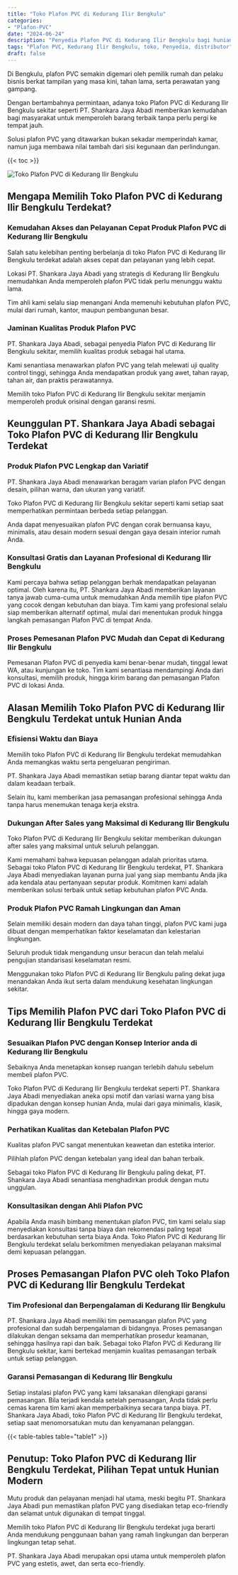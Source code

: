 ```yaml
---
title: "Toko Plafon PVC di Kedurang Ilir Bengkulu"
categories: 
- "Plafon-PVC"
date: "2024-06-24"
description: "Penyedia Plafon PVC di Kedurang Ilir Bengkulu bagi hunian, office, serta gerai. Plafon berkualitas, variasi motif, pilihan warna modern, dengan jasa pemasangan oleh tim profesional dan garansi resmi!|Jasa penyediaan Plafon PVC di Kedurang Ilir Bengkulu bagi kebutuhan tempat tinggal, office, maupun ritel, beserta produk terbaik dan penempatan oleh teknisi berpengalaman serta garansi resmi.|Solusi Plafon PVC di Kedurang Ilir Bengkulu yang andal untuk rumah, office, serta gerai, dengan produk unggulan dan pemasangan oleh tim ahli dan jaminan resmi.|Penjualan Plafon PVC di Kedurang Ilir Bengkulu untuk tempat tinggal, perkantoran, serta toko, beserta material unggulan dan penempatan dikerjakan oleh tim profesional, dilengkapi beserta garansi resmi.}"
tags: "Plafon PVC, Kedurang Ilir Bengkulu, toko, Penyedia, distributor"
draft: false
---
```


Di Bengkulu, plafon PVC semakin digemari oleh pemilik rumah dan pelaku bisnis berkat tampilan yang masa kini, tahan lama, serta perawatan yang gampang.

Dengan bertambahnya permintaan, adanya toko Plafon PVC di Kedurang Ilir Bengkulu sekitar seperti PT. Shankara Jaya Abadi memberikan kemudahan bagi masyarakat untuk memperoleh barang terbaik tanpa perlu pergi ke tempat jauh.

Solusi plafon PVC yang ditawarkan bukan sekadar memperindah kamar, namun juga membawa nilai tambah dari sisi kegunaan dan perlindungan.

{{< toc >}}

![Toko Plafon PVC di Kedurang Ilir Bengkulu](/images/Plafon-PVC/Toko-Plafon-PVC-di-Kedurang-Ilir-Bengkulu.png)


## Mengapa Memilih Toko Plafon PVC di Kedurang Ilir Bengkulu Terdekat?

### Kemudahan Akses dan Pelayanan Cepat Produk Plafon PVC di Kedurang Ilir Bengkulu

Salah satu kelebihan penting berbelanja di toko Plafon PVC di Kedurang Ilir Bengkulu terdekat adalah akses cepat dan pelayanan yang lebih cepat.

Lokasi PT. Shankara Jaya Abadi yang strategis di Kedurang Ilir Bengkulu memudahkan Anda memperoleh plafon PVC tidak perlu menunggu waktu lama.

Tim ahli kami selalu siap menangani Anda memenuhi kebutuhan plafon PVC, mulai dari rumah, kantor, maupun pembangunan besar.

### Jaminan Kualitas Produk Plafon PVC

PT. Shankara Jaya Abadi, sebagai penyedia Plafon PVC di Kedurang Ilir Bengkulu sekitar, memilih kualitas produk sebagai hal utama.

Kami senantiasa menawarkan plafon PVC yang telah melewati uji quality control tinggi, sehingga Anda mendapatkan produk yang awet, tahan rayap, tahan air, dan praktis perawatannya.

Memilih toko Plafon PVC di Kedurang Ilir Bengkulu sekitar menjamin memperoleh produk orisinal dengan garansi resmi.

## Keunggulan PT. Shankara Jaya Abadi sebagai Toko Plafon PVC di Kedurang Ilir Bengkulu Terdekat

### Produk Plafon PVC Lengkap dan Variatif

PT. Shankara Jaya Abadi menawarkan beragam varian plafon PVC dengan desain, pilihan warna, dan ukuran yang variatif.

Toko Plafon PVC di Kedurang Ilir Bengkulu sekitar seperti kami setiap saat memperhatikan permintaan berbeda setiap pelanggan.

Anda dapat menyesuaikan plafon PVC dengan corak bernuansa kayu, minimalis, atau desain modern sesuai dengan gaya desain interior rumah Anda.

### Konsultasi Gratis dan Layanan Profesional di Kedurang Ilir Bengkulu

Kami percaya bahwa setiap pelanggan berhak mendapatkan pelayanan optimal. Oleh karena itu, PT. Shankara Jaya Abadi memberikan layanan tanya jawab cuma-cuma untuk memudahkan Anda memilih tipe plafon PVC yang cocok dengan kebutuhan dan biaya. Tim kami yang profesional selalu siap memberikan alternatif optimal, mulai dari menentukan produk hingga langkah pemasangan Plafon PVC di tempat Anda.

### Proses Pemesanan Plafon PVC Mudah dan Cepat di Kedurang Ilir Bengkulu

Pemesanan Plafon PVC di penyedia kami benar-benar mudah, tinggal lewat WA, atau kunjungan ke toko. Tim kami senantiasa mendampingi Anda dari konsultasi, memilih produk, hingga kirim barang dan pemasangan Plafon PVC di lokasi Anda.

## Alasan Memilih Toko Plafon PVC di Kedurang Ilir Bengkulu Terdekat untuk Hunian Anda

### Efisiensi Waktu dan Biaya

Memilih toko Plafon PVC di Kedurang Ilir Bengkulu terdekat memudahkan Anda memangkas waktu serta pengeluaran pengiriman.

PT. Shankara Jaya Abadi memastikan setiap barang diantar tepat waktu dan dalam keadaan terbaik.

Selain itu, kami memberikan jasa pemasangan profesional sehingga Anda tanpa harus menemukan tenaga kerja ekstra.

### Dukungan After Sales yang Maksimal di Kedurang Ilir Bengkulu

Toko Plafon PVC di Kedurang Ilir Bengkulu sekitar memberikan dukungan after sales yang maksimal untuk seluruh pelanggan.

Kami memahami bahwa kepuasan pelanggan adalah prioritas utama. Sebagai toko Plafon PVC di Kedurang Ilir Bengkulu terdekat, PT. Shankara Jaya Abadi menyediakan layanan purna jual yang siap membantu Anda jika ada kendala atau pertanyaan seputar produk. Komitmen kami adalah memberikan solusi terbaik untuk setiap kebutuhan plafon PVC Anda.

### Produk Plafon PVC Ramah Lingkungan dan Aman

Selain memiliki desain modern dan daya tahan tinggi, plafon PVC kami juga dibuat dengan memperhatikan faktor keselamatan dan kelestarian lingkungan.

Seluruh produk tidak mengandung unsur beracun dan telah melalui pengujian standarisasi keselamatan resmi.

Menggunakan toko Plafon PVC di Kedurang Ilir Bengkulu paling dekat juga menandakan Anda ikut serta dalam mendukung kesehatan lingkungan sekitar.

## Tips Memilih Plafon PVC dari Toko Plafon PVC di Kedurang Ilir Bengkulu Terdekat

### Sesuaikan Plafon PVC dengan Konsep Interior anda di Kedurang Ilir Bengkulu

Sebaiknya Anda menetapkan konsep ruangan terlebih dahulu sebelum membeli plafon PVC.

Toko Plafon PVC di Kedurang Ilir Bengkulu terdekat seperti PT. Shankara Jaya Abadi menyediakan aneka opsi motif dan variasi warna yang bisa dipadukan dengan konsep hunian Anda, mulai dari gaya minimalis, klasik, hingga gaya modern.

### Perhatikan Kualitas dan Ketebalan Plafon PVC

Kualitas plafon PVC sangat menentukan keawetan dan estetika interior.

Pilihlah plafon PVC dengan ketebalan yang ideal dan bahan terbaik.

Sebagai toko Plafon PVC di Kedurang Ilir Bengkulu paling dekat, PT. Shankara Jaya Abadi senantiasa menghadirkan produk dengan mutu unggulan.

### Konsultasikan dengan Ahli Plafon PVC

Apabila Anda masih bimbang menentukan plafon PVC, tim kami selalu siap menyediakan konsultasi tanpa biaya dan rekomendasi paling tepat berdasarkan kebutuhan serta biaya Anda. Toko Plafon PVC di Kedurang Ilir Bengkulu terdekat selalu berkomitmen menyediakan pelayanan maksimal demi kepuasan pelanggan.

## Proses Pemasangan Plafon PVC oleh Toko Plafon PVC di Kedurang Ilir Bengkulu Terdekat

### Tim Profesional dan Berpengalaman di Kedurang Ilir Bengkulu

PT. Shankara Jaya Abadi memiliki tim pemasangan plafon PVC yang profesional dan sudah berpengalaman di bidangnya. Proses pemasangan dilakukan dengan seksama dan memperhatikan prosedur keamanan, sehingga hasilnya rapi dan baik. Sebagai toko Plafon PVC di Kedurang Ilir Bengkulu sekitar, kami bertekad menjamin kualitas pemasangan terbaik untuk setiap pelanggan.

### Garansi Pemasangan di Kedurang Ilir Bengkulu

Setiap instalasi plafon PVC yang kami laksanakan dilengkapi garansi pemasangan. Bila terjadi kendala setelah pemasangan, Anda tidak perlu cemas karena tim kami akan memperbaikinya secara tanpa biaya. PT. Shankara Jaya Abadi, toko Plafon PVC di Kedurang Ilir Bengkulu terdekat, setiap saat menomorsatukan mutu dan kenyamanan pelanggan.

{{< table-tables table="table1" >}}

## Penutup: Toko Plafon PVC di Kedurang Ilir Bengkulu Terdekat, Pilihan Tepat untuk Hunian Modern

Mutu produk dan pelayanan menjadi hal utama, meski begitu PT. Shankara Jaya Abadi pun memastikan plafon PVC yang disediakan tetap eco-friendly dan selamat untuk digunakan di tempat tinggal.

Memilih toko Plafon PVC di Kedurang Ilir Bengkulu terdekat juga berarti Anda mendukung penggunaan bahan yang ramah lingkungan dan berperan lingkungan tetap sehat.

PT. Shankara Jaya Abadi merupakan opsi utama untuk memperoleh plafon PVC yang estetis, awet, dan serta eco-friendly.